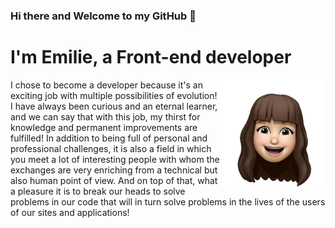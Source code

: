 ### Hi there and Welcome to my GitHub 👋

# I'm **Emilie**, a Front-end developer

<img align="right" width="33%" src="./assets/images/emoji.png">
I chose to become a developer because it's an exciting job with multiple possibilities of evolution!
I have always been curious and an eternal learner, and we can say that with this job, my thirst for knowledge and permanent improvements are fulfilled!
In addition to being full of personal and professional challenges, it is also a field in which you meet a lot of interesting people with whom the exchanges are very enriching from a technical but also human point of view.
And on top of that, what a pleasure it is to break our heads to solve problems in our code that will in turn solve problems in the lives of the users of our sites and applications!

<!--
**emilie-v11/emilie-v11** is a ✨ _special_ ✨ repository because its `README.md` (this file) appears on your GitHub profile.

Here are some ideas to get you started:

- 🔭 I’m currently working on ...
- 🌱 I’m currently learning ...
- 👯 I’m looking to collaborate on ...
- 🤔 I’m looking for help with ...
- 💬 Ask me about ...
- 📫 How to reach me: ...
- 😄 Pronouns: ...
- ⚡ Fun fact: ...
-->
